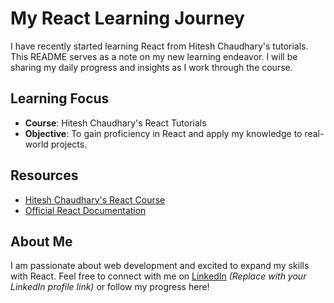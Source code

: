 # My React Learning Journey

I have recently started learning React from Hitesh Chaudhary's tutorials. This README serves as a note on my new learning endeavor. I will be sharing my daily progress and insights as I work through the course.

## Learning Focus

- **Course**: Hitesh Chaudhary's React Tutorials
- **Objective**: To gain proficiency in React and apply my knowledge to real-world projects.

## Resources

- [Hitesh Chaudhary's React Course](https://www.youtube.com/playlist?list=PLu71SKxNbfoDqgPchmvIsL4hTnJIrtige)
- [Official React Documentation](https://reactjs.org/docs/getting-started.html)

## About Me

I am passionate about web development and excited to expand my skills with React. Feel free to connect with me on [LinkedIn](#)  *(Replace with your LinkedIn profile link)* or follow my progress here!
